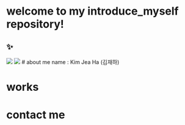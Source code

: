 # welcome to my introduce_myself repository!
## :sparkles: 
<img src="https://img.shields.io/badge/javascript-F7DF1E?style=for-the-badge&logo=javascript&logoColor=black">
<img src="https://img.shields.io/badge/javascript-F7DF1E?style=for-the-badge&logo=javascript&logoColor=black">
# about me
name : Kim Jea Ha (김재하)


# works


# contact me
